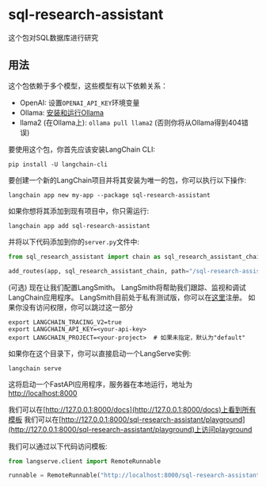 # sql-research-assistant

这个包对SQL数据库进行研究

## 用法

这个包依赖于多个模型，这些模型有以下依赖关系：

- OpenAI: 设置`OPENAI_API_KEY`环境变量
- Ollama: [安装和运行Ollama](https://python.langchain.com/docs/integrations/chat/ollama)
- llama2 (在Ollama上): `ollama pull llama2` (否则你将从Ollama得到404错误)

要使用这个包，你首先应该安装LangChain CLI:

```shell
pip install -U langchain-cli
```

要创建一个新的LangChain项目并将其安装为唯一的包，你可以执行以下操作:

```shell
langchain app new my-app --package sql-research-assistant
```

如果你想将其添加到现有项目中，你只需运行:

```shell
langchain app add sql-research-assistant
```

并将以下代码添加到你的`server.py`文件中:
```python
from sql_research_assistant import chain as sql_research_assistant_chain

add_routes(app, sql_research_assistant_chain, path="/sql-research-assistant")
```

(可选) 现在让我们配置LangSmith。
LangSmith将帮助我们跟踪、监视和调试LangChain应用程序。
LangSmith目前处于私有测试版，你可以在[这里](https://smith.langchain.com/)注册。
如果你没有访问权限，你可以跳过这一部分


```shell
export LANGCHAIN_TRACING_V2=true
export LANGCHAIN_API_KEY=<your-api-key>
export LANGCHAIN_PROJECT=<your-project>  # 如果未指定，默认为"default"
```

如果你在这个目录下，你可以直接启动一个LangServe实例:

```shell
langchain serve
```

这将启动一个FastAPI应用程序，服务器在本地运行，地址为
[http://localhost:8000](http://localhost:8000)

我们可以在[http://127.0.0.1:8000/docs](http://127.0.0.1:8000/docs)上看到所有模板
我们可以在[http://127.0.0.1:8000/sql-research-assistant/playground](http://127.0.0.1:8000/sql-research-assistant/playground)上访问playground

我们可以通过以下代码访问模板:

```python
from langserve.client import RemoteRunnable

runnable = RemoteRunnable("http://localhost:8000/sql-research-assistant")
```